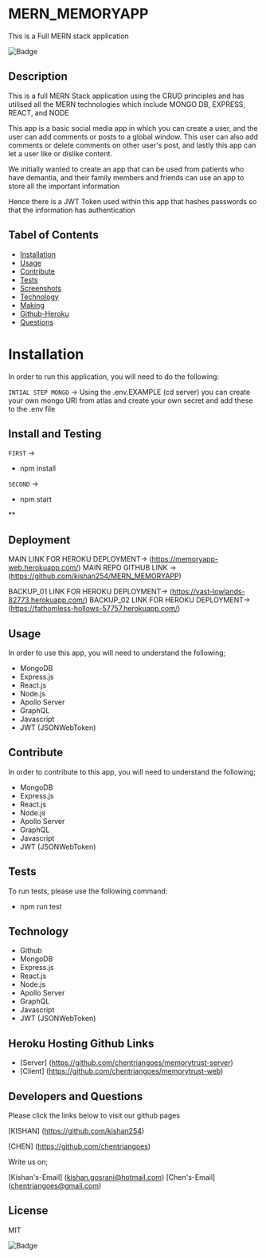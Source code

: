 # MERN_MEMORYAPP
This is a Full MERN stack application

![Badge](https://img.shields.io/github/license/kishan254/MERN_MEMORYAPP)

## Description

This is a full MERN Stack application using the CRUD principles and has utilised all the MERN technologies which include MONGO DB, EXPRESS, REACT, and NODE

This app is a basic social media app in which you can create a user, and the user can add comments or posts to a global window. This user can also add comments or delete comments on other user's post, and lastly this app can let a user like or dislike content.

We initially wanted to create an app that can be used from patients who have demantia, and their family members and friends can use an app to store all the important information

Hence there is a JWT Token used within this app that hashes passwords so that the information has authentication

## Tabel of Contents

* [Installation](#installation)
* [Usage](#usage)
* [Contribute](#contribute)
* [Tests](#tests)
* [Screenshots](#screenshots)
* [Technology](#technology)
* [Making](#making)
* [Github-Heroku](#Heroku)
* [Questions](#questions)

# Installation

In order to run this application, you will need to do the following:

`INTIAL STEP MONGO` -> Using the .env.EXAMPLE (cd server) you can create your own mongo URI from atlas and create your own secret and add these to the .env file

## Install and Testing

`FIRST` -> 

- npm install

`SECOND` ->

- npm start

** 

## Deployment
MAIN LINK FOR HEROKU DEPLOYMENT-> (https://memoryapp-web.herokuapp.com/) MAIN REPO GITHUB LINK -> (https://github.com/kishan254/MERN_MEMORYAPP)

BACKUP_01 LINK FOR HEROKU DEPLOYMENT-> (https://vast-lowlands-82773.herokuapp.com/) BACKUP_02 LINK FOR HEROKU DEPLOYMENT-> (https://fathomless-hollows-57757.herokuapp.com/)

## Usage

In order to use this app, you will need to understand the following;

- MongoDB
- Express.js
- React.js
- Node.js
- Apollo Server
- GraphQL
- Javascript
- JWT (JSONWebToken)


## Contribute

In order to contribute to this app, you will need to understand the following;

- MongoDB
- Express.js
- React.js
- Node.js
- Apollo Server
- GraphQL
- Javascript
- JWT (JSONWebToken)


## Tests

To run tests, please use the following command:

- npm run test


## Technology

- Github
- MongoDB
- Express.js
- React.js
- Node.js
- Apollo Server
- GraphQL
- Javascript
- JWT (JSONWebToken)

## Heroku Hosting Github Links

- [Server] (https://github.com/chentriangoes/memorytrust-server)
- [Client] (https://github.com/chentriangoes/memorytrust-web)

## Developers and Questions

Please click the links below to visit our github pages

[KISHAN] (https://github.com/kishan254)

[CHEN] (https://github.com/chentriangoes)

Write us on;

[Kishan's-Email] (kishan.gosrani@hotmail.com)
[Chen's-Email] (chentriangoes@gmail.com)

## License

MIT

![Badge](https://img.shields.io/github/license/kishan254/MERN_MEMORYAPP)
